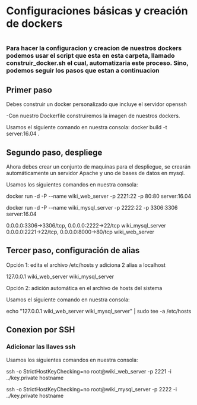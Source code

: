 <h1>Configuraciones básicas y creación de dockers<h1>


<h3>Para hacer la configuracion y creacion de nuestros dockers podemos usar el script que esta en esta carpeta, llamado  construir_docker.sh el cual, automatizaria este proceso. Sino, podemos seguir los pasos que estan a continuacion</h3>

<h2>Primer paso</h2>

Debes construir un docker personalizado que incluye el servidor openssh

-Con nuestro Dockerfile construiremos la imagen de nuestros dockers. 

Usamos el siguiente comando en nuestra consola: 
docker build -t server:16.04 .


<h2>Segundo paso, despliege</h2>

Ahora debes crear un conjunto de maquinas para el despliegue, se crearán automáticamente un servidor Apache y uno de bases de datos en mysql.

Usamos los siguientes comandos en nuestra consola: 

docker run -d -P --name wiki_web_server -p 2221:22 -p 80:80 server:16.04 

docker run -d -P --name wiki_mysql_server -p 2222:22 -p 3306:3306 server:16.04 

0.0.0.0:3306->3306/tcp, 0.0.0.0:2222->22/tcp   wiki_mysql_server</br>
0.0.0.0:2221->22/tcp, 0.0.0.0:8000->80/tcp     wiki_web_server

<h2>Tercer paso, configuración de alias</h2>

Opción 1: edita el archivo /etc/hosts y adiciona 2 alias a localhost

127.0.0.1       wiki_web_server wiki_mysql_server</br>

Opción 2: adición automática en el archivo de hosts del sistema

Usamos el siguiente comando en nuestra consola: 

echo "127.0.0.1 wiki_web_server wiki_mysql_server" | sudo tee -a /etc/hosts

<h2>Conexion por SSH</h2>

<h3>Adicionar las llaves ssh</h3>

Usamos los siguientes comandos en nuestra consola: 

ssh -o StrictHostKeyChecking=no root@wiki_web_server -p 2221 -i ../key.private hostname

ssh -o StrictHostKeyChecking=no root@wiki_mysql_server -p 2222 -i ../key.private hostname



